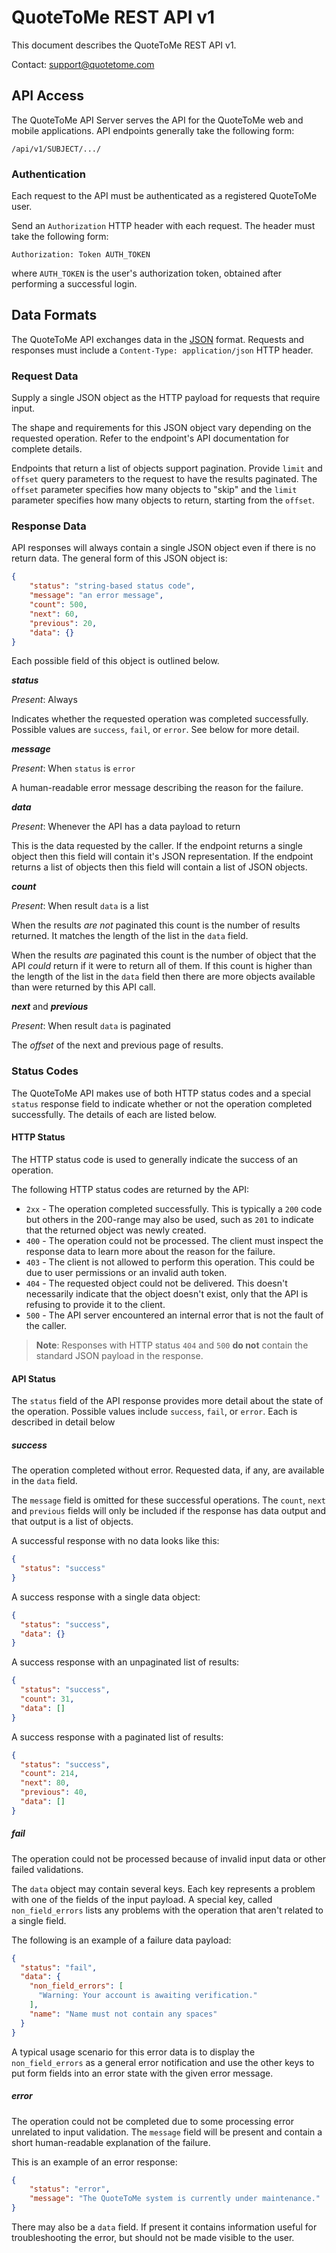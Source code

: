 # QuoteToMe REST API v1

This document describes the QuoteToMe REST API v1.

Contact: support@quotetome.com

## API Access

The QuoteToMe API Server serves the API for the QuoteToMe web and mobile applications. API endpoints generally take the following form:

`/api/v1/SUBJECT/.../`

### Authentication

Each request to the API must be authenticated as a registered QuoteToMe user. 

Send an `Authorization` HTTP header with each request. The header must take the following form:

`Authorization: Token AUTH_TOKEN`

where `AUTH_TOKEN` is the user's authorization token, obtained after performing a successful login.

## Data Formats

The QuoteToMe API exchanges data in the [JSON](https://www.json.org/json-en.html) format. Requests and responses must include a `Content-Type: application/json` HTTP header.

### Request Data

Supply a single JSON object as the HTTP payload for requests that require input. 

The shape and requirements for this JSON object vary depending on the requested operation. Refer to the endpoint's API documentation for complete details.

Endpoints that return a list of objects support pagination. Provide `limit` and `offset` query parameters to the request to have the results paginated. The `offset` parameter specifies how many objects to "skip" and the `limit` parameter specifies how many objects to return, starting from the `offset`.

### Response Data

API responses will always contain a single JSON object even if there is no return data. The general form of this JSON object is:

```json
{
    "status": "string-based status code",
    "message": "an error message",
    "count": 500,
    "next": 60,
    "previous": 20,
    "data": {}
}
```

Each possible field of this object is outlined below.

_**status**_ 

_Present_: Always

Indicates whether the requested operation was completed successfully. Possible values are `success`, `fail`, or `error`. See below for more detail.

_**message**_ 

_Present_: When `status` is `error`

A human-readable error message describing the reason for the failure.

_**data**_ 

_Present_: Whenever the API has a data payload to return

This is the data requested by the caller. If the endpoint returns a single object then this field will contain it's JSON representation. If the endpoint returns a list of objects then this field will contain a list of JSON objects.

_**count**_

_Present_: When result `data` is a list
 
When the results _are not_ paginated this count is the number of results returned. It matches the length of the list in the `data` field.

When the results _are_ paginated this count is the number of object that the API _could_ return if it were to return all of them. If this count is higher than the length of the list in the `data` field then there are more objects available than were returned by this API call.

_**next**_ and _**previous**_

_Present_: When result `data` is paginated

The _offset_ of the next and previous page of results.

### Status Codes

The QuoteToMe API makes use of both HTTP status codes and a special `status` response field to indicate whether or not the operation completed successfully. The details of each are listed below.

#### HTTP Status

The HTTP status code is used to generally indicate the success of an operation.

The following HTTP status codes are returned by the API:

- `2xx` - The operation completed successfully. This is typically a `200` code but others in the 200-range may also be used, such as `201` to indicate that the returned object was newly created.
- `400` - The operation could not be processed. The client must inspect the response data to learn more about the reason for the failure.
- `403` - The client is not allowed to perform this operation. This could be due to user permissions or an invalid auth token.
- `404` - The requested object could not be delivered. This doesn't necessarily indicate that the object doesn't exist, only that the API is refusing to provide it to the client.
- `500` - The API server encountered an internal error that is not the fault of the caller.

> **Note**: Responses with HTTP status `404` and `500` **do not** contain the standard JSON payload in the response.

#### API Status

The `status` field of the API response provides more detail about the state of the operation. Possible values include `success`, `fail`, or `error`. Each is described in detail below

##### success

The operation completed without error. Requested data, if any, are available in the `data` field. 

The `message` field is omitted for these successful operations. The `count`, `next` and `previous` fields will only be included if the response has data output and that output is a list of objects.

A successful response with no data looks like this:

```json
{
  "status": "success"
}
```

A success response with a single data object:

```json
{
  "status": "success",
  "data": {}
}
```

A success response with an unpaginated list of results:

```json
{
  "status": "success",
  "count": 31,
  "data": []
}
```

A success response with a paginated list of results:

```json
{
  "status": "success",
  "count": 214,
  "next": 80,
  "previous": 40,
  "data": []
}
```

##### fail

The operation could not be processed because of invalid input data or other failed validations. 

The `data` object may contain several keys. Each key represents a problem with one of the fields of the input payload. A special key, called `non_field_errors` lists any problems with the operation that aren't related to a single field.

The following is an example of a failure data payload:

```json
{
  "status": "fail",
  "data": {
    "non_field_errors": [
      "Warning: Your account is awaiting verification."
    ],
    "name": "Name must not contain any spaces"
  }
}
```

A typical usage scenario for this error data is to display the `non_field_errors` as a general error notification and use the other keys to put form fields into an error state with the given error message.

##### error

The operation could not be completed due to some processing error unrelated to input validation. The `message` field will be present and contain a short human-readable explanation of the failure.

This is an example of an error response:

```json
{
    "status": "error",
    "message": "The QuoteToMe system is currently under maintenance."
}
```

There may also be a `data` field. If present it contains information useful for troubleshooting the error, but should not be made visible to the user.
